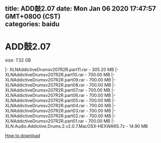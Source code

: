 
title: ADD鼓2.07
date: Mon Jan 06 2020 17:47:57 GMT+0800 (CST)    
categories: baidu
---

# ADD鼓2.07
size: 7.32 GB
 
 
|- XLNAddictiveDrumsv207R2R.part11.rar - 305.20 MB
|- XLNAddictiveDrumsv207R2R.part10.rar - 700.00 MB
|- XLNAddictiveDrumsv207R2R.part09.rar - 700.00 MB
|- XLNAddictiveDrumsv207R2R.part08.rar - 700.00 MB
|- XLNAddictiveDrumsv207R2R.part07.rar - 700.00 MB
|- XLNAddictiveDrumsv207R2R.part06.rar - 700.00 MB
|- XLNAddictiveDrumsv207R2R.part05.rar - 700.00 MB
|- XLNAddictiveDrumsv207R2R.part04.rar - 700.00 MB
|- XLNAddictiveDrumsv207R2R.part03.rar - 700.00 MB
|- XLNAddictiveDrumsv207R2R.part02.rar - 700.00 MB
|- XLNAddictiveDrumsv207R2R.part01.rar - 700.00 MB
|- XLN.Audio.Addictive.Drums.2.v2.0.7.MacOSX-HEXWARS.7z - 14.90 MB

[How to download](https://bpcam.bemobtrk.com/go/2ceec3aa-1ca2-46d6-b9ff-aaa5c184517c?jno=4443)